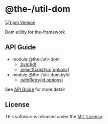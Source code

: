 @the-/util-dom
==========

<!---
This file is generated by @the-/templates. Do not update manually.
--->

<!-- Badge Start -->
<a name="badges"></a>

[![npm Version][bd_npm_shield_url]][bd_npm_url]

[bd_repo_url]: https://github.com/the-labo/the
[bd_npm_url]: http://www.npmjs.org/package/@the-/util-dom
[bd_npm_shield_url]: http://img.shields.io/npm/v/@the-/util-dom.svg?style=flat

<!-- Badge End -->


<!-- Description Start -->
<a name="description"></a>

Dom utility for the-framework

<!-- Description End -->


<!-- Overview Start -->
<a name="overview"></a>



<!-- Overview End -->


<!-- Sections Start -->
<a name="sections"></a>


<!-- Sections Start -->

<a name="api"></a>

## API Guide


- module:@the-/util-dom
  - [.byId(id)](./doc/api/api.md#module_@the-/util-dom.byId)
  - [.injectScript(src,options)](./doc/api/api.md#module_@the-/util-dom.injectScript)
- module:@the-/util-dom.byId
  - [.withRetry(id,options)](./doc/api/api.md#module_@the-/util-dom.byId.withRetry)

See [API Guide](./doc/api/api.md) for more detail


<!-- LICENSE Start -->
<a name="license"></a>

License
-------
This software is released under the [MIT License](https://github.com/the-labo/the/blob/master/LICENSE).

<!-- LICENSE End -->


